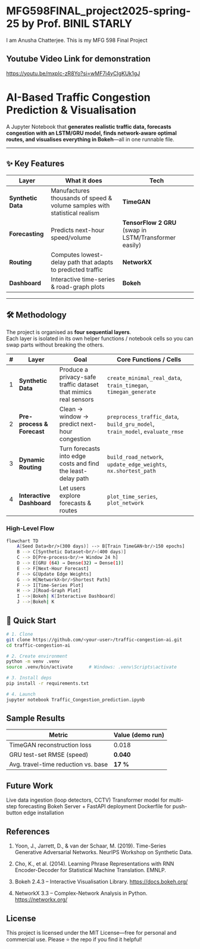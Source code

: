 # MFG598FINAL_project2025-spring-25 by Prof. BINIL STARLY
I am Anusha Chatterjee. This is my MFG 598 Final Project
## Youtube Video Link for demonstration
https://youtu.be/mxpIc-zR8Yo?si=wMF7i4yCIgKUk1gJ
# AI-Based Traffic Congestion Prediction & Visualisation

A Jupyter Notebook that **generates realistic traffic data, forecasts congestion with an LSTM/GRU model, finds network-aware optimal routes, and visualises everything in Bokeh**—all in one runnable file.

---

## ✨ Key Features
| Layer | What it does | Tech |
|-------|--------------|------|
| **Synthetic Data** | Manufactures thousands of speed & volume samples with statistical realism | **TimeGAN** |
| **Forecasting** | Predicts next-hour speed/volume | **TensorFlow 2 GRU** (swap in LSTM/Transformer easily) |
| **Routing** | Computes lowest-delay path that adapts to predicted traffic | **NetworkX** |
| **Dashboard** | Interactive time-series & road-graph plots | **Bokeh** |

---
## 🛠️ Methodology

The project is organised as **four sequential layers**.  
Each layer is isolated in its own helper functions / notebook cells so you can swap parts without breaking the others.

| # | Layer | Goal | Core Functions / Cells |
|---|-------|------|------------------------|
| 1 | **Synthetic Data** | Produce a privacy-safe traffic dataset that mimics real sensors | `create_minimal_real_data`, `train_timegan`, `timegan_generate` |
| 2 | **Pre-process & Forecast** | Clean → window → predict next-hour congestion | `preprocess_traffic_data`, `build_gru_model`, `train_model`, `evaluate_rmse` |
| 3 | **Dynamic Routing** | Turn forecasts into edge costs and find the least-delay path | `build_road_network`, `update_edge_weights`, `nx.shortest_path` |
| 4 | **Interactive Dashboard** | Let users explore forecasts & routes | `plot_time_series`, `plot_network` |

### High-Level Flow

```bash
flowchart TD
    A[Seed Data<br/>(300 days)] --> B[Train TimeGAN<br/>150 epochs]
    B --> C[Synthetic Dataset<br/>(400 days)]
    C --> D[Pre-process<br/>+ Window 24 h]
    D --> E[GRU (64) → Dense(32) → Dense(1)]
    E --> F[Next-Hour Forecast]
    F --> G[Update Edge Weights]
    G --> H[NetworkX<br/>Shortest Path]
    F --> I[Time-Series Plot]
    H --> J[Road-Graph Plot]
    I -->|Bokeh| K[Interactive Dashboard]
    J -->|Bokeh| K

````

## 🚀 Quick Start

```bash
# 1. Clone
git clone https://github.com/<your-user>/traffic-congestion-ai.git
cd traffic-congestion-ai

# 2. Create environment
python -m venv .venv
source .venv/bin/activate      # Windows: .venv\Scripts\activate

# 3. Install deps
pip install -r requirements.txt

# 4. Launch
jupyter notebook Traffic_Congestion_prediction.ipynb

````
## Sample Results
| Metric                              | Value (demo run) |
| ----------------------------------- | ---------------- |
| TimeGAN reconstruction loss         | 0.018            |
| GRU test-set RMSE (speed)           | **0.040**        |
| Avg. travel-time reduction vs. base | **17 %**         |

## Future Work
Live data ingestion (loop detectors, CCTV)
Transformer model for multi-step forecasting
Bokeh Server + FastAPI deployment
Dockerfile for push-button edge installation

## References
1. Yoon, J., Jarrett, D., & van der Schaar, M. (2019).
Time-Series Generative Adversarial Networks.
NeurIPS Workshop on Synthetic Data.

2. Cho, K., et al. (2014). Learning Phrase Representations with RNN Encoder-Decoder for Statistical Machine Translation.
EMNLP.

3. Bokeh 2.4.3 – Interactive Visualisation Library.
https://docs.bokeh.org/

4. NetworkX 3.3 – Complex-Network Analysis in Python.
https://networkx.org/

## License
This project is licensed under the MIT License—free for personal and commercial use.
Please ⭐ the repo if you find it helpful!


